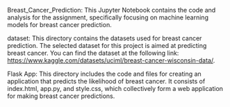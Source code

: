 
Breast_Cancer_Prediction: This Jupyter Notebook contains the code and analysis for the assignment, specifically focusing on machine learning models for breast cancer prediction.

dataset: This directory contains the datasets used for breast cancer prediction. The selected dataset for this project is aimed at predicting breast cancer. You can find the dataset at the following link: https://www.kaggle.com/datasets/uciml/breast-cancer-wisconsin-data/.

Flask App: This directory includes the code and files for creating an application that predicts the likelihood of breast cancer. It consists of index.html, app.py, and style.css, which collectively form a web application for making breast cancer predictions.

